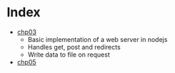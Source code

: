 # Index
* [chp03](./chp03) 
  * Basic implementation of a web server in nodejs
  * Handles get, post and redirects
  * Write data to file on request
*  [chp05](./chp05)
